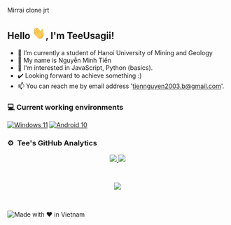 Mirrai clone jrt

<h2>Hello <img src="https://raw.githubusercontent.com/ABSphreak/ABSphreak/master/gifs/Hi.gif" width="30px">, I'm TeeUsagii!</h2>

- 🌱 I’m currently a student of Hanoi University of Mining and Geology
- 📛 My name is Nguyễn Minh Tiến
- 👀 I'm interested in JavaScript, Python (basics).
- ✔️ Looking forward to achieve something :)
- 📫 You can reach me by email address 'tiennguyen2003.b@gmail.com'.

### 💻 Current working environments
[![Windows 11](https://img.shields.io/badge/Windows%2011-00adef?style=flat-square&logo=windows&logoColor=ffffff)](https://www.microsoft.com/en-in/software-download/windows10)
[![Android 10](https://img.shields.io/badge/Android%2010-3ddc84?style=flat-square&logo=android&logoColor=ffffff)](https://www.android.com/android-10/)

### ⚙️ &nbsp;Tee's GitHub Analytics
<p align="center">
<a href="https://github.com/TeeUsagii">
<img height="180em" src="https://github-readme-stats-eight-theta.vercel.app/api?username=TeeUsagii&show_icons=true&theme=nightowl&include_all_commits=true&count_private=true"/>
<img height="180em" src="https://github-readme-stats-eight-theta.vercel.app/api/top-langs/?username=TeeUsagii&layout=compact&langs_count=8&theme=nightowl"/>
</a>
</p>
<br/>
<p align = "center">
 <img src="https://activity-graph.herokuapp.com/graph?username=TeeUsagii&theme=redical">
</p>  

<br />

![Made with ❤️ in Vietnam ](https://madewithlove.now.sh/vn?heart=true&text=Vietnam)

<!---
TeeUsagii/TeeUsagii is a ✨ special ✨ repository because its `README.md` (this file) appears on your GitHub profile.
You can click the Preview link to take a look at your changes.
--->
